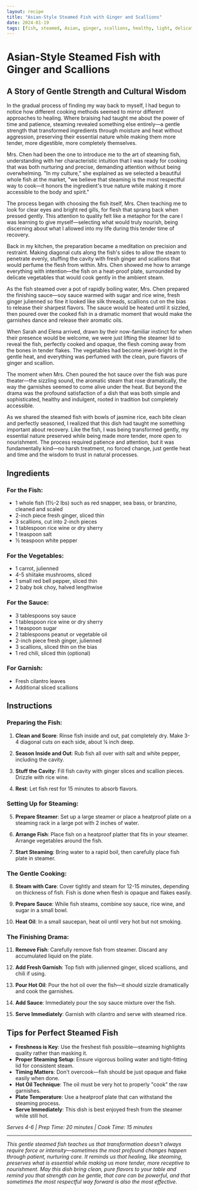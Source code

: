 ```yaml
---
layout: recipe
title: "Asian-Style Steamed Fish with Ginger and Scallions"
date: 2024-01-19
tags: [fish, steamed, Asian, ginger, scallions, healthy, light, delicate, simple]
---
```


# Asian-Style Steamed Fish with Ginger and Scallions

## A Story of Gentle Strength and Cultural Wisdom

In the gradual process of finding my way back to myself, I had begun to notice how different cooking methods seemed to mirror different approaches to healing. Where braising had taught me about the power of time and patience, steaming revealed something else entirely—a gentle strength that transformed ingredients through moisture and heat without aggression, preserving their essential nature while making them more tender, more digestible, more completely themselves.

Mrs. Chen had been the one to introduce me to the art of steaming fish, understanding with her characteristic intuition that I was ready for cooking that was both nurturing and precise, demanding attention without being overwhelming. "In my culture," she explained as we selected a beautiful whole fish at the market, "we believe that steaming is the most respectful way to cook—it honors the ingredient's true nature while making it more accessible to the body and spirit."

The process began with choosing the fish itself, Mrs. Chen teaching me to look for clear eyes and bright red gills, for flesh that sprang back when pressed gently. This attention to quality felt like a metaphor for the care I was learning to give myself—selecting what would truly nourish, being discerning about what I allowed into my life during this tender time of recovery.

Back in my kitchen, the preparation became a meditation on precision and restraint. Making diagonal cuts along the fish's sides to allow the steam to penetrate evenly, stuffing the cavity with fresh ginger and scallions that would perfume the flesh from within. Mrs. Chen showed me how to arrange everything with intention—the fish on a heat-proof plate, surrounded by delicate vegetables that would cook gently in the ambient steam.

As the fish steamed over a pot of rapidly boiling water, Mrs. Chen prepared the finishing sauce—soy sauce warmed with sugar and rice wine, fresh ginger julienned so fine it looked like silk threads, scallions cut on the bias to release their sharpest flavors. The sauce would be heated until it sizzled, then poured over the cooked fish in a dramatic moment that would make the garnishes dance and release their aromatic oils.

When Sarah and Elena arrived, drawn by their now-familiar instinct for when their presence would be welcome, we were just lifting the steamer lid to reveal the fish, perfectly cooked and opaque, the flesh coming away from the bones in tender flakes. The vegetables had become jewel-bright in the gentle heat, and everything was perfumed with the clean, pure flavors of ginger and scallion.

The moment when Mrs. Chen poured the hot sauce over the fish was pure theater—the sizzling sound, the aromatic steam that rose dramatically, the way the garnishes seemed to come alive under the heat. But beyond the drama was the profound satisfaction of a dish that was both simple and sophisticated, healthy and indulgent, rooted in tradition but completely accessible.

As we shared the steamed fish with bowls of jasmine rice, each bite clean and perfectly seasoned, I realized that this dish had taught me something important about recovery. Like the fish, I was being transformed gently, my essential nature preserved while being made more tender, more open to nourishment. The process required patience and attention, but it was fundamentally kind—no harsh treatment, no forced change, just gentle heat and time and the wisdom to trust in natural processes.

## Ingredients

### For the Fish:
- 1 whole fish (1½-2 lbs) such as red snapper, sea bass, or branzino, cleaned and scaled
- 2-inch piece fresh ginger, sliced thin
- 3 scallions, cut into 2-inch pieces
- 1 tablespoon rice wine or dry sherry
- 1 teaspoon salt
- ½ teaspoon white pepper

### For the Vegetables:
- 1 carrot, julienned
- 4-5 shiitake mushrooms, sliced
- 1 small red bell pepper, sliced thin
- 2 baby bok choy, halved lengthwise

### For the Sauce:
- 3 tablespoons soy sauce
- 1 tablespoon rice wine or dry sherry
- 1 teaspoon sugar
- 2 tablespoons peanut or vegetable oil
- 2-inch piece fresh ginger, julienned
- 3 scallions, sliced thin on the bias
- 1 red chili, sliced thin (optional)

### For Garnish:
- Fresh cilantro leaves
- Additional sliced scallions

## Instructions

### Preparing the Fish:
1. **Clean and Score**: Rinse fish inside and out, pat completely dry. Make 3-4 diagonal cuts on each side, about ¼ inch deep.

2. **Season Inside and Out**: Rub fish all over with salt and white pepper, including the cavity.

3. **Stuff the Cavity**: Fill fish cavity with ginger slices and scallion pieces. Drizzle with rice wine.

4. **Rest**: Let fish rest for 15 minutes to absorb flavors.

### Setting Up for Steaming:
5. **Prepare Steamer**: Set up a large steamer or place a heatproof plate on a steaming rack in a large pot with 2 inches of water.

6. **Arrange Fish**: Place fish on a heatproof platter that fits in your steamer. Arrange vegetables around the fish.

7. **Start Steaming**: Bring water to a rapid boil, then carefully place fish plate in steamer.

### The Gentle Cooking:
8. **Steam with Care**: Cover tightly and steam for 12-15 minutes, depending on thickness of fish. Fish is done when flesh is opaque and flakes easily.

9. **Prepare Sauce**: While fish steams, combine soy sauce, rice wine, and sugar in a small bowl.

10. **Heat Oil**: In a small saucepan, heat oil until very hot but not smoking.

### The Finishing Drama:
11. **Remove Fish**: Carefully remove fish from steamer. Discard any accumulated liquid on the plate.

12. **Add Fresh Garnish**: Top fish with julienned ginger, sliced scallions, and chili if using.

13. **Pour Hot Oil**: Pour the hot oil over the fish—it should sizzle dramatically and cook the garnishes.

14. **Add Sauce**: Immediately pour the soy sauce mixture over the fish.

15. **Serve Immediately**: Garnish with cilantro and serve with steamed rice.

## Tips for Perfect Steamed Fish

- **Freshness is Key**: Use the freshest fish possible—steaming highlights quality rather than masking it.
- **Proper Steaming Setup**: Ensure vigorous boiling water and tight-fitting lid for consistent steam.
- **Timing Matters**: Don't overcook—fish should be just opaque and flake easily when done.
- **Hot Oil Technique**: The oil must be very hot to properly "cook" the raw garnishes.
- **Plate Temperature**: Use a heatproof plate that can withstand the steaming process.
- **Serve Immediately**: This dish is best enjoyed fresh from the steamer while still hot.

*Serves 4-6 | Prep Time: 20 minutes | Cook Time: 15 minutes*

---

*This gentle steamed fish teaches us that transformation doesn't always require force or intensity—sometimes the most profound changes happen through patient, nurturing care. It reminds us that healing, like steaming, preserves what is essential while making us more tender, more receptive to nourishment. May this dish bring clean, pure flavors to your table and remind you that strength can be gentle, that care can be powerful, and that sometimes the most respectful way forward is also the most effective.*